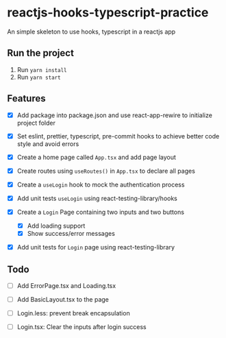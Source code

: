 # reactjs-hooks-typescript-practice
An simple skeleton to use hooks, typescript in a reactjs app

## Run the project
  1. Run `yarn install`
  2. Run `yarn start`
  
## Features
- [x] Add package into package.json and use react-app-rewire to initialize project folder
- [x] Set eslint, prettier, typescript, pre-commit hooks to achieve better code style and avoid errors
- [x] Create a home page called `App.tsx` and add page layout
- [x] Create routes using `useRoutes()` in `App.tsx` to declare all pages
- [x] Create a `useLogin` hook to mock the authentication process
- [x] Add unit tests `useLogin` using react-testing-library/hooks
- [x] Create a `Login` Page containing two inputs and two buttons 
  - [x] Add loading support
  - [x] Show success/error messages  
- [x] Add unit tests for `Login` page using react-testing-library


## Todo
- [ ] Add ErrorPage.tsx and Loading.tsx
- [ ] Add BasicLayout.tsx to the page
- [ ] Login.less: prevent break encapsulation
- [ ] Login.tsx: Clear the inputs after login success

